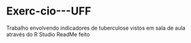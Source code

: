 # Exerc-cio---UFF
Trabalho envolvendo indicadores de tuberculose vistos em sala de aula através do R Studio 
ReadMe feito
